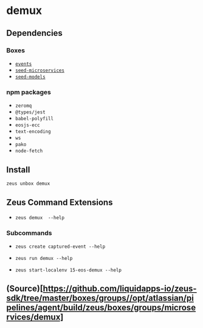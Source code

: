 
demux 
====================




## Dependencies
### Boxes
* [`events`](events.md)
* [`seed-microservices`](seed-microservices.md)
* [`seed-models`](seed-models.md)
### npm packages
* `zeromq`
* `@types/jest`
* `babel-polyfill`
* `eosjs-ecc`
* `text-encoding`
* `ws`
* `pako`
* `node-fetch`


## Install
```bash
zeus unbox demux
```


## Zeus Command Extensions
* ```zeus demux  --help```

### Subcommands
* ```zeus create captured-event --help```

* ```zeus run demux --help```

* ```zeus start-localenv 15-eos-demux --help```


## (Source)[https://github.com/liquidapps-io/zeus-sdk/tree/master/boxes/groups//opt/atlassian/pipelines/agent/build/zeus/boxes/groups/microservices/demux]
